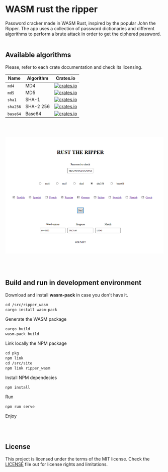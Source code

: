 # WASM rust the ripper 
Password cracker made in WASM Rust, inspired by the popular John the Ripper.
The app uses a collection of password dictionaries and different algorithms to perform a brute attack in order to get the ciphered password.
<br/><br/>

## Available algorithms
Please, refer to each crate documentation and check its licensing.

| Name        | Algorithm  | Crates.io |
|-------------|------------|-----------|
| `md4`       | MD4      | [![crates.io](https://img.shields.io/crates/v/md4.svg)](https://crates.io/crates/md4)      |
| `md5`       | MD5     | [![crates.io](https://img.shields.io/crates/v/md5.svg)](https://crates.io/crates/md5)     |
| `sha1`      | SHA-1   | [![crates.io](https://img.shields.io/crates/v/sha1.svg)](https://crates.io/crates/sha-1)   |
| `sha256`    | SHA-2 256| [![crates.io](https://img.shields.io/crates/v/sha256.svg)](https://crates.io/crates/sha256)|
| `base64`    | Base64   | [![crates.io](https://img.shields.io/crates/v/base64.svg)](https://crates.io/crates/base64)|

<br/><br/>

![UI](doc/ui.png)

<br/><br/>

## Build and run in development environment

Download and install **wasm-pack** in case you don't have it.
```
cd /src/ripper_wasm
cargo install wasm-pack
```

Generate the WASM package
```
cargo build
wasm-pack build
```

Link locally the NPM package
```
cd pkg
npm link
cd /src/site
npm link ripper_wasm
```

Install NPM dependecies
```
npm install
```

Run
```
npm run serve
```

Enjoy

<br/><br/>

## License
This project is licensed under the terms of the MIT license. 
Check the [LICENSE](LICENSE.md) file out for license rights and limitations.
